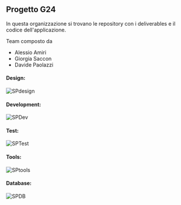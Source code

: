 ## Progetto G24 

In questa organizzazione si trovano le repository con i deliverables e il codice dell'applicazione.

Team composto da
- Alessio Amiri
- Giorgia Saccon
- Davide Paolazzi

#### Design:
![SPdesign](https://skillicons.dev/icons?i=figma)
#### Development:
![SPDev](https://skillicons.dev/icons?i=nextjs,nodejs)
#### Test:
![SPTest](https://skillicons.dev/icors?i=jest)
#### Tools:
![SPtools](https://skillicons.dev/icons?i=vscode,git,github)
#### Database:
![SPDB](https://skillicons.dev/icons?i=mongodb)
